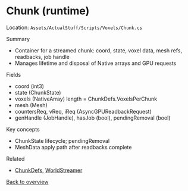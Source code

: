 # Chunk (runtime)

Location: `Assets/ActualStuff/Scripts/Voxels/Chunk.cs`

Summary
- Container for a streamed chunk: coord, state, voxel data, mesh refs, readbacks, job handle
- Manages lifetime and disposal of Native arrays and GPU requests

Fields
- coord (int3)
- state (ChunkState)
- voxels (NativeArray<byte>) length = ChunkDefs.VoxelsPerChunk
- mesh (Mesh)
- countersReq, vReq, iReq (AsyncGPUReadbackRequest)
- genHandle (JobHandle), hasJob (bool), pendingRemoval (bool)

Key concepts
- ChunkState lifecycle; pendingRemoval
- MeshData apply path after readbacks complete

Related
- [ChunkDefs](chunk-defs.md), [WorldStreamer](world-streamer.md)

[Back to overview](../overview.md)
